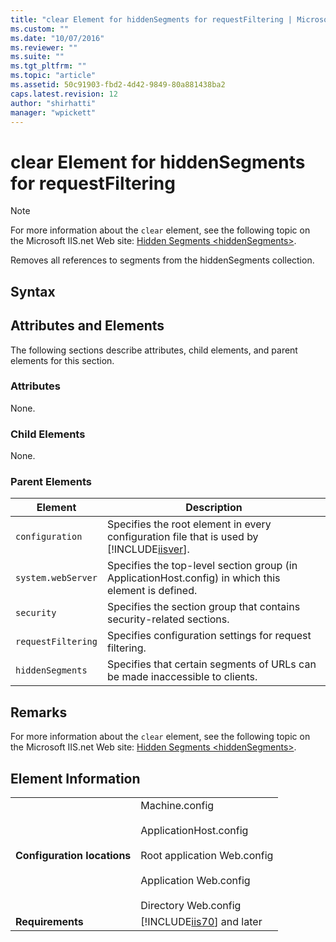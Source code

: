 ```yaml
---
title: "clear Element for hiddenSegments for requestFiltering | Microsoft Docs"
ms.custom: ""
ms.date: "10/07/2016"
ms.reviewer: ""
ms.suite: ""
ms.tgt_pltfrm: ""
ms.topic: "article"
ms.assetid: 50c91903-fbd2-4d42-9849-80a881438ba2
caps.latest.revision: 12
author: "shirhatti"
manager: "wpickett"
---
```

# clear Element for hiddenSegments for requestFiltering
> [!NOTE]
>  For more information about the `clear` element, see the following topic on the Microsoft IIS.net Web site: [Hidden Segments \<hiddenSegments>](http://www.iis.net/ConfigReference/system.webServer/security/requestFiltering/hiddenSegments).  
  
 Removes all references to segments from the hiddenSegments collection.  
  
## Syntax  
  
## Attributes and Elements  
 The following sections describe attributes, child elements, and parent elements for this section.  
  
### Attributes  
 None.  
  
### Child Elements  
 None.  
  
### Parent Elements  
  
|Element|Description|  
|-------------|-----------------|  
|`configuration`|Specifies the root element in every configuration file that is used by [!INCLUDE[iisver](../../reference/admin/includes/iisver-md.md)].|  
|`system.webServer`|Specifies the top-level section group (in ApplicationHost.config) in which this element is defined.|  
|`security`|Specifies the section group that contains security-related sections.|  
|`requestFiltering`|Specifies configuration settings for request filtering.|  
|`hiddenSegments`|Specifies that certain segments of URLs can be made inaccessible to clients.|  
  
## Remarks  
 For more information about the `clear` element, see the following topic on the Microsoft IIS.net Web site: [Hidden Segments \<hiddenSegments>](http://www.iis.net/ConfigReference/system.webServer/security/requestFiltering/hiddenSegments).  
  
## Element Information  
  
|||  
|-|-|  
|**Configuration locations**|Machine.config<br /><br /> ApplicationHost.config<br /><br /> Root application Web.config<br /><br /> Application Web.config<br /><br /> Directory Web.config|  
|**Requirements**|[!INCLUDE[iis70](../../reference/admin/includes/iis70-md.md)] and later|